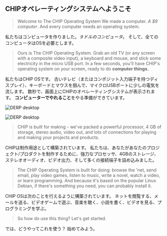## CHIPオペレーティングシステムへようこそ
> Welcome to The CHIP Operating System
> We made a computer. *A $9 computer*. And every computer needs an operating system. 

私たちはコンピュータを作りました。*９ドルのコンピュータ*。
そして、全てのコンピュータはOSを必要とします。

> Ours is The CHIP Operating System. Grab an old TV (or any screen with a composite video input), a keyboard and mouse, and stick some electricity in the micro USB port. In a few seconds, you'll have CHIP's operating system on your screen, ready to do **computer things.** 

私たちはCHIP OSです。
古いテレビ（またはコンポジット入力端子を持つディスプレイ）、キーボードとマウスを掴んで、マイクロUSBポートに少しの電気を流します。
数秒で、画面上にCHIPのオペレーティングシステムが表示されます。
**コンピューターでやれること**をやる準備ができています。

![DERP desktop](http://docs.getchip.com/images/screen_desktop.jpg)


![DERP desktop](./../images/screen_desktop.jpg)



> CHIP is built for making - we've packed a powerful processor, 4 GB of storage, stereo audio, video out,  and lots of connections for playing and making your projects and products. 

CHIPは制作用途として構築されています。
私たちは、あなたがあなたのプロジェクト/プロダクトを制作するために、強力なプロセッサ、4GBのストレージ、ステレオオーディオ、ビデオ出力、そして多くの接続端子を詰め込みました。


> The CHIP Operating System is built for doing: browse the 'net, send email, play video games, listen to music, write a novel, watch a video, or learn programming. And because it's based on the popular Linux Debian, if there's something you need, you can probably install it. 

CHIP OSは次のことを行えるように構築されています。
ネットを閲覧する、メールを送る、ビデオゲームで遊ぶ、音楽を聴く、小説を書く、ビデオを見る、プログラミングを学ぶ。


> So how do use this thing? Let's get started.

では、どうやってこれを使う？ 始めてみよう。

